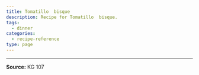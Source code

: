 ```yaml
---
title: Tomatillo  bisque
description: Recipe for Tomatillo  bisque.
tags:
  - dinner
categories:
  - recipe-reference
type: page
---
```


---

**Source:** KG 107